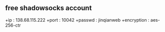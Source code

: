 ## free shadowsocks account
  +ip : 138.68.115.222
  +port : 10042
  +passwd : jinqianweb
  +encryption : aes-256-ctr
